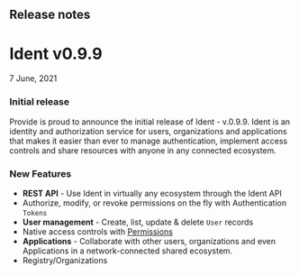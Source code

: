 ## Release notes
# Ident v0.9.9
7 June, 2021   

### Initial release

Provide is proud to announce the initial release of Ident - v.0.9.9. Ident is an identity and authorization service for users, organizations and applications that makes it easier than ever to manage authentication, implement access controls and share resources with anyone in any connected ecosystem.  

### New Features

- **REST API** - Use Ident in virtually any ecosystem through the Ident API
- Authorize, modify, or revoke permissions on the fly with Authentication `Tokens`
- **User management** - Create, list, update & delete `User` records
- Native access controls with [Permissions](https://app.gitbook.com/@provide/s/ident/authorization/permissions#generic-permissions)
- **Applications** - Collaborate with other users, organizations and even Applications in a network-connected shared ecosystem. 
- Registry/Organizations










